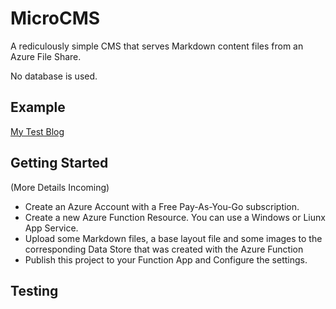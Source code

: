 # MicroCMS

A rediculously simple CMS that serves Markdown content files from an Azure File Share.

No database is used.

## Example

[My Test Blog](https://blog.raydreams.com/page/)

## Getting Started

(More Details Incoming)

* Create an Azure Account with a Free Pay-As-You-Go subscription.
* Create a new Azure Function Resource. You can use a Windows or Liunx App Service.
* Upload some Markdown files, a base layout file and some images to the corresponding Data Store that was created with the Azure Function
* Publish this project to your Function App and Configure the settings.

## Testing